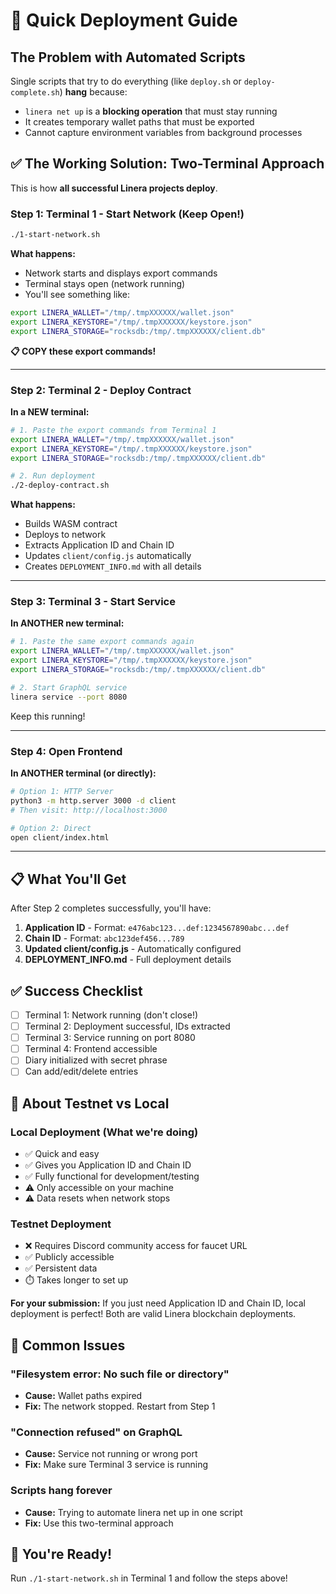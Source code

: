 # 🚀 Quick Deployment Guide

## The Problem with Automated Scripts

Single scripts that try to do everything (like `deploy.sh` or `deploy-complete.sh`) **hang** because:
- `linera net up` is a **blocking operation** that must stay running
- It creates temporary wallet paths that must be exported
- Cannot capture environment variables from background processes

## ✅ The Working Solution: Two-Terminal Approach

This is how **all successful Linera projects deploy**.

### Step 1: Terminal 1 - Start Network (Keep Open!)

```bash
./1-start-network.sh
```

**What happens:**
- Network starts and displays export commands
- Terminal stays open (network running)
- You'll see something like:

```bash
export LINERA_WALLET="/tmp/.tmpXXXXXX/wallet.json"
export LINERA_KEYSTORE="/tmp/.tmpXXXXXX/keystore.json"  
export LINERA_STORAGE="rocksdb:/tmp/.tmpXXXXXX/client.db"
```

**📋 COPY these export commands!**

---

### Step 2: Terminal 2 - Deploy Contract

**In a NEW terminal:**

```bash
# 1. Paste the export commands from Terminal 1
export LINERA_WALLET="/tmp/.tmpXXXXXX/wallet.json"
export LINERA_KEYSTORE="/tmp/.tmpXXXXXX/keystore.json"
export LINERA_STORAGE="rocksdb:/tmp/.tmpXXXXXX/client.db"

# 2. Run deployment
./2-deploy-contract.sh
```

**What happens:**
- Builds WASM contract
- Deploys to network
- Extracts Application ID and Chain ID
- Updates `client/config.js` automatically
- Creates `DEPLOYMENT_INFO.md` with all details

---

### Step 3: Terminal 3 - Start Service

**In ANOTHER new terminal:**

```bash
# 1. Paste the same export commands again
export LINERA_WALLET="/tmp/.tmpXXXXXX/wallet.json"
export LINERA_KEYSTORE="/tmp/.tmpXXXXXX/keystore.json"
export LINERA_STORAGE="rocksdb:/tmp/.tmpXXXXXX/client.db"

# 2. Start GraphQL service
linera service --port 8080
```

Keep this running!

---

### Step 4: Open Frontend

**In ANOTHER terminal (or directly):**

```bash
# Option 1: HTTP Server
python3 -m http.server 3000 -d client
# Then visit: http://localhost:3000

# Option 2: Direct
open client/index.html
```

---

## 📋 What You'll Get

After Step 2 completes successfully, you'll have:

1. **Application ID** - Format: `e476abc123...def:1234567890abc...def`
2. **Chain ID** - Format: `abc123def456...789`
3. **Updated client/config.js** - Automatically configured
4. **DEPLOYMENT_INFO.md** - Full deployment details

## ✅ Success Checklist

- [ ] Terminal 1: Network running (don't close!)
- [ ] Terminal 2: Deployment successful, IDs extracted
- [ ] Terminal 3: Service running on port 8080
- [ ] Terminal 4: Frontend accessible
- [ ] Diary initialized with secret phrase
- [ ] Can add/edit/delete entries

## 🎯 About Testnet vs Local

### Local Deployment (What we're doing)
- ✅ Quick and easy
- ✅ Gives you Application ID and Chain ID
- ✅ Fully functional for development/testing
- ⚠️ Only accessible on your machine
- ⚠️ Data resets when network stops

### Testnet Deployment
- ❌ Requires Discord community access for faucet URL
- ✅ Publicly accessible
- ✅ Persistent data
- ⏱️ Takes longer to set up

**For your submission:** If you just need Application ID and Chain ID, local deployment is perfect! Both are valid Linera blockchain deployments.

## 📝 Common Issues

### "Filesystem error: No such file or directory"
- **Cause:** Wallet paths expired
- **Fix:** The network stopped. Restart from Step 1

### "Connection refused" on GraphQL
- **Cause:** Service not running or wrong port
- **Fix:** Make sure Terminal 3 service is running

### Scripts hang forever
- **Cause:** Trying to automate linera net up in one script
- **Fix:** Use this two-terminal approach

## 🎉 You're Ready!

Run `./1-start-network.sh` in Terminal 1 and follow the steps above!
